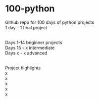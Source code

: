 # 100-python

Github repo for 100 days of python projects<br>
1 day - 1 final project<br><br>

Days 1-14 beginner projects<br>
Days 15 - x intermediate<br>
Days x - x advanced<br><br>

Project highlights<br>
x<br>
x<br>
x<br>
x<br>
x<br>
